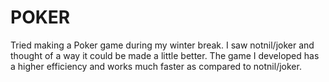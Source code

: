 # POKER
Tried making a Poker game during my winter break. I saw notnil/joker and thought of a way it could be made a little better. The game I developed has a higher efficiency and works much faster as compared to  notnil/joker. 
